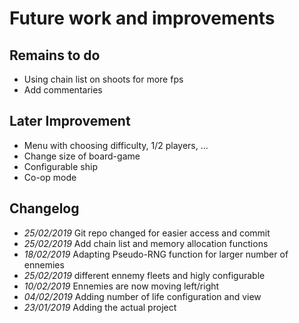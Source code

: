 ﻿# Future work and improvements
## Remains to do 

* Using chain list on shoots for more fps
* Add commentaries

## Later Improvement

* Menu with choosing difficulty, 1/2 players, ...
* Change size of board-game
* Configurable ship
* Co-op mode

## Changelog
* *25/02/2019* Git repo changed for easier access and commit
* *25/02/2019* Add chain list and memory allocation functions
* *18/02/2019* Adapting Pseudo-RNG function for larger number of ennemies
* *25/02/2019* different ennemy fleets and higly configurable 
* *10/02/2019* Ennemies are now moving left/right
* *04/02/2019* Adding number of life configuration and view
* *23/01/2019* Adding the actual project

